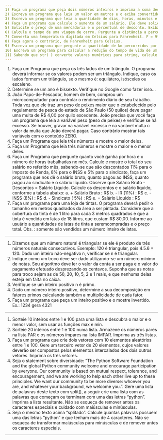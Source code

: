 ```yaml
---
1) Faça um programa que peça dois números inteiros e imprima a soma desses dois números
2) Escreva um programa que leia um valor em metros e o exiba convertido em milímetros
3) Escreva um programa que leia a quantidade de dias, horas, minutos e segundos do usuário. Calcule o total em segundos.
4) Faça um programa que calcule o aumento de um salário. Ele deve solicitar o valor do salário e a porcentagem do aumento. Exiba o valor do aumento e do novo salário.
5) Solicite o preço de uma mercadoria e o percentual de desconto. Exiba o valor do desconto e o preço a pagar.
6) Calcule o tempo de uma viagem de carro. Pergunte a distância a percorrer e a velocidade média esperada para a viagem.
7) Converta uma temperatura digitada em Celsius para Fahrenheit. F = 9*C/5 + 32
8) Faça agora o contrário, de Fahrenheit para Celsius.
9) Escreva um programa que pergunte a quantidade de km percorridos por um carro alugado pelousuário, assim como a quantidade de dias pelos quais o carro foi alugado. Calcule o preço a pagar, sabendo que o carro custa R$ 60,00 por dia e R$ 0,15 por km rodado.
10) Escreva um programa para calcular a redução do tempo de vida de um fumante. Pergunte a quantidade de cigarros fumados por dia e quantos anos ele já fumou. Considere que um fumante perde 10 minutos de vida a cada cigarro, calcule quantos dias de vida um fumante perderá. Exiba o total de dias.
11) Sabendo que str( ) converte valores numéricos para string, calcule quantos dígitos há em 2 elevado a um milhão.
---
```

1. Faça um Programa que peça os três lados de um triângulo. O programa deverá informar se os valores podem ser um triângulo. Indique, caso os lados formem um triângulo, se o mesmo é: equilátero, isósceles ou escaleno.
2. Determine se um ano é bissexto. Verifique no Google como fazer isso...
3. João Papo-de-Pescador, homem de bem, comprou um microcomputador para controlar o rendimento diário de seu trabalho. Toda vez que ele traz um peso de peixes maior que o estabelecido pelo regulamento de pesca do estado de São Paulo (50 quilos) deve pagar uma multa de R$ 4,00 por quilo excedente. João precisa que você faça um programa que leia a variável peso (peso de peixes) e verifique se há excesso. Se houver, gravar na variável excesso e na variável multa o valor da multa que João deverá pagar. Caso contrário mostrar tais variáveis com o conteúdo ZERO.
4. Faça um Programa que leia três números e mostre o maior deles.
5. Faça um Programa que leia três números e mostre o maior e o menor deles.
6. Faça um Programa que pergunte quanto você ganha por hora e o número de horas trabalhadas no mês. Calcule e mostre o total do seu salário no referido mês, sabendo-se que são descontados 11% para o Imposto de Renda, 8% para o INSS e 5% para o sindicato, faça um programa que nos dê o salário bruto, quanto pagou ao INSS, quanto pagou ao sindicato e o salário líquido. Observe que Salário Bruto - Descontos = Salário Líquido. Calcule os descontos e o salário líquido, conforme a tabela abaixo:
a. + Salário Bruto : R$
b. - IR (11%) : R$
c. - INSS (8%) : R$
d. - Sindicato ( 5%) : R$
e. = Salário Liquido : R$
7. Faça um programa para uma loja de tintas. O programa deverá pedir o tamanho em metros quadrados da área a ser pintada. Considere que a cobertura da tinta é de 1 litro para cada 3 metros quadrados e que a tinta é vendida em latas de 18 litros, que custam R$ 80,00. Informe ao usuário a quantidades de latas de tinta a seremcompradas e o preço total. Obs. : somente são vendidos um número inteiro de latas.
---
1. Dizemos que um número natural é triangular se ele é produto de três números naturais consecutivos. Exemplo: 120 é triangular, pois 4.5.6 = 120. Dado um inteiro não-negativo n, verificar se n é triangular.
2. Indique como um troco deve ser dado utilizando-se um número mínimo de notas. Seu algoritmo deve ler o valor da conta a ser paga e o valor do pagamento efetuado desprezando os centavos. Suponha que as notas para troco sejam as de 50, 20, 10, 5, 2 e 1 reais, e que nenhuma delas esteja em falta no caixa.
3. Verifique se um inteiro positivo n é primo.
4. Dado um número inteiro positivo, determine a sua decomposição em fatores primos calculando também a multiplicidade de cada fator.
5. Faça um programa que peça um inteiro positivo e o mostre invertido. Ex.: 1234 gera 4321
---
1. Sorteie 10 inteiros entre 1 e 100 para uma lista e descubra o maior e o menor valor, sem usar as funções max e min.
2. Sorteie 20 inteiros entre 1 e 100 numa lista. Armazene os números pares na lista PAR e os números ímpares na lista IMPAR. Imprima as três listas.
3. Faça um programa que crie dois vetores com 10 elementos aleatórios entre 1 e 100. Gere um terceiro vetor de 20 elementos, cujos valores deverão ser compostos pelos elementos intercalados dos dois outros vetores. Imprima os três vetores.
4. Seja o statement sobre diversidade: “The Python Software Foundation and the global Python community welcome and encourage participation by everyone. Our community is based on mutual respect, tolerance, and encouragement, and we are working to help each other live up to these principles. We want our community to be more diverse: whoever you are, and whatever your background, we welcome you.”. Gere uma lista de palavras deste texto com split(), a seguir crie uma lista com as palavras que começam ou terminam com uma das letras “python”. Imprima a lista resultante. Não se esqueça de remover antes os caracteres especiais e cuidado com maiúsculas e minúsculas.
5. Seja o mesmo texto acima “splitado”. Calcule quantas palavras possuem uma das letras “python” e que tenham mais de 4 caracteres. Não se esqueça de transformar maiúsculas para minúsculas e de remover antes os caracteres especiais.
---
